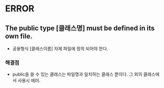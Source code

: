 # ERROR

## The public type [클래스명] must be defined in its own file.
  - 공용형식 [클래스이름] 자체 파일에 정의 되어야 한다.

### 해결점
- public을 쓸 수 있는 클래스는 파일명과 일치하는 클래스 뿐이다. 그 외의 클래스에서 사용시 에러.
